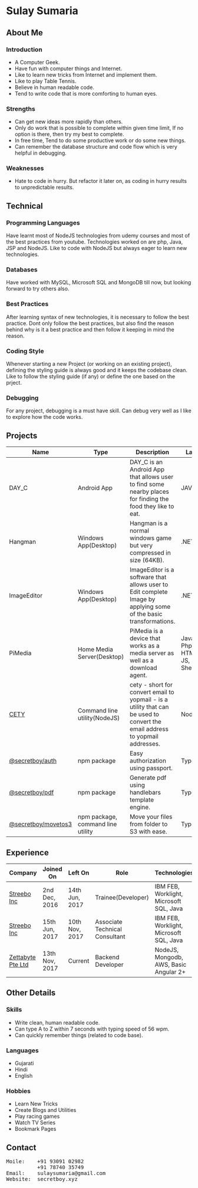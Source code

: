 # Sulay Sumaria

## About Me

### Introduction

- A Computer Geek.
- Have fun with computer things and Internet.
- Like to learn new tricks from Internet and implement them.
- Like to play Table Tennis.
- Believe in human readable code.
- Tend to write code that is more comforting to human eyes.

### Strengths

- Can get new ideas more rapidly than others.
- Only do work that is possible to complete within given time limit, If no option is there, then try my best to complete.
- In free time, Tend to do some productive work or do some new things.
- Can remember the database structure and code flow which is very helpful in debugging.

### Weaknesses

- Hate to code in hurry. But refactor it later on, as coding in hurry results to unpredictable results.

## Technical

### Programming Languages

Have learnt most of NodeJS technologies from udemy courses and most of the best practices from youtube. Technologies worked on are php, Java, JSP and NodeJS. Like to code with NodeJS but always eager to learn new technologies.

### Databases

Have worked with MySQL, Microsoft SQL and MongoDB till now, but looking forward to try others also.

### Best Practices

After learning syntax of new technologies, it is necessary to follow the best practice. Dont only follow the best practices, but also find the reason behind why is it a best practice and then follow it keeping in mind the reason.

### Coding Style

Whenever starting a new Project (or working on an existing project), defining the styling guide is always good and it keeps the codebase clean. Like to follow the styling guide (if any) or define the one based on the prject.

### Debugging

For any project, debugging is a must have skill. Can debug very well as I like to explore how the code works.

## Projects

| Name                | Type                              | Description                                                                                                                  | Language                                               | IDE            | Database | Libraries               | Hardware       |
| ------------------- | --------------------------------- | ---------------------------------------------------------------------------------------------------------------------------- | ------------------------------------------------------ | -------------- | -------- | ----------------------- | -------------- |
| DAY_C               | Android App                       | DAY_C is an Android App that allows user to find some nearby places for finding the food they like to eat.                   | JAVA                                                   | Android Studio |          |                         |                |
| Hangman             | Windows App(Desktop)              | Hangman is a normal windows game but very compressed in size (64KB).                                                         | .NET                                                   | Visual Studio  |          |                         |                |
| ImageEditor         | Windows App(Desktop)              | ImageEditor is a software that allows user to Edit complete Image by applying some of the basic transformations.             | .NET                                                   | Visual Studio  |          | Aforge Image Processing |                |
| PiMedia             | Home Media Server(Desktop)        | PiMedia is a device that works as a media server as well as a download agent.                                                | Java - JSP, Php, Python, HTMl, CSS, JS, Shellscripting | NetBeans       | MySQL    | Google Drive - Python   | Raspberry Pi 3 |
| [CETY](https://www.npmjs.com/package/cety)                | Command line utility(NodeJS)      | cety - short for convert email to yopmail - is a utility that can be used to convert the email address to yopmail addresses. | NodeJS                                                 | VS Code        | MongoDB  |                         |                |
| [@secretboy/auth](https://www.npmjs.com/package/@secretboy/auth)     | npm package                       | Easy authorization using passport.                                                                                           | TypeScript                                             | VS Code        |          | passport, mongoose      |                |
| [@secretboy/pdf](https://www.npmjs.com/package/@secretboy/pdf)      | npm package                       | Generate pdf using handlebars template engine.                                                                               | TypeScript                                             | VS Code        |          | handlebars, html-pdf    |                |
| [@secretboy/movetos3](https://www.npmjs.com/package/@secretboy/movetos3) | npm package, command line utility | Move your files from folder to S3 with ease.                                                                                 | TypeScript                                             | VS Code        |          | aws-sdk, commander      |                |

## Experience

| Company           | Joined On      | Left On        | Role                           | Technologies                            |
| ----------------- | -------------- | -------------- | ------------------------------ | --------------------------------------- |
| [Streebo Inc](https://www.streebo.com/)       | 2nd Dec, 2016  | 14th Jun, 2017 | Trainee(Developer)             | IBM FEB, Worklight, Microsoft SQL, Java |
| [Streebo Inc](https://www.streebo.com/)       | 15th Jun, 2017 | 10th Nov, 2017 | Associate Technical Consultant | IBM FEB, Worklight, Microsoft SQL, Java |
| [Zettabyte Pte Ltd](https://www.zettabyte.sg/) | 13th Nov, 2017 | Current        | Backend Developer              | NodeJS, Mongodb, AWS, Basic Angular 2+  |

## Other Details

### Skills

- Write clean, human readable code.
- Can type A to Z within 7 seconds with typing speed of 56 wpm.
- Can quickly remember things (related to code base).

### Languages

- Gujarati
- Hindi
- English

### Hobbies

- Learn New Tricks
- Create Blogs and Utilities
- Play racing games
- Watch TV Series
- Bookmark Pages

## Contact

<pre>
Moile:    +91 93091 02982
          +91 78740 35749
Email:    sulaysumaria@gmail.com
Website:  secretboy.xyz
</pre>
